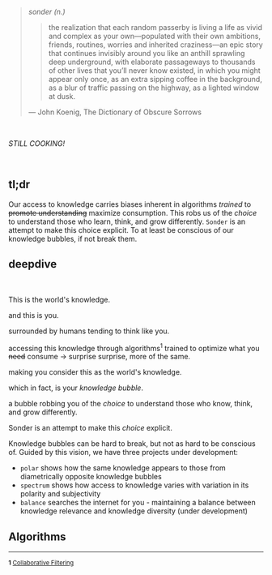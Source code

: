> *sonder (n.)*
>
>> the realization that each random passerby is living a life as vivid and complex as your own—populated with their own ambitions, friends, routines, worries and inherited craziness—an epic story that continues invisibly around you like an anthill sprawling deep underground, with elaborate passageways to thousands of other lives that you’ll never know existed, in which you might appear only once, as an extra sipping coffee in the background, as a blur of traffic passing on the highway, as a lighted window at dusk.
>
> &mdash; John Koenig, The Dictionary of Obscure Sorrows

&nbsp;

_STILL COOKING!_

&nbsp;

## tl;dr

Our access to knowledge carries biases inherent in algorithms _trained_ to ~~promote understanding~~ maximize consumption. This robs us of the _choice_ to understand those who learn, think, and grow differently. `Sonder` is an attempt to make this choice explicit. To at least be conscious of our knowledge bubbles, if not break them.

## deepdive

<br/>

This is the world's knowledge.

and this is you.

surrounded by humans tending to think like you.

accessing this knowledge through algorithms<sup>1</sup> trained to optimize what you ~~need~~ consume &#8594; surprise surprise, more of the same.

making you consider this as the world's knowledge.

which in fact, is your _knowledge bubble_.

a bubble robbing you of the _choice_ to understand those who know, think, and grow differently.

Sonder is an attempt to make this _choice_ explicit.

Knowledge bubbles can be hard to break, but not as hard to be conscious of. Guided by this vision, we have three projects under development:

  - `polar` shows how the same knowledge appears to those from
    diametrically opposite knowledge bubbles
  - `spectrum` shows how access to knowledge varies with variation in
    its polarity and subjectivity
  - `balance` searches the internet for you - maintaining a balance
    between knowledge relevance and knowledge diversity (under
    development)


## Algorithms



<hr style="border:1.5px black"> </hr>

<small><b>1</b> [Collaborative Filtering](https://en.wikipedia.org/wiki/Collaborative_filtering)</small>
